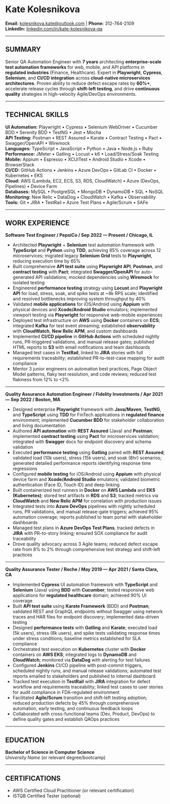# Kate Kolesnikova
**Email:** kolesnikova.kate@outlook.com | **Phone:** 312-764-2109  
**LinkedIn:** [linkedin.com/in/kate-kolesnikova-qa](https://www.linkedin.com/in/kate-kolesnikova-qa/)

---

## SUMMARY

Senior QA Automation Engineer with **7 years** architecting **enterprise-scale test automation frameworks** for web, mobile, and API platforms in **regulated industries** (Finance, Healthcare). Expert in **Playwright**, **Cypress**, **Selenium**, and **CI/CD integration** across **cloud-native microservices architectures**. Proven ability to reduce defect escape rates by **60%+**, accelerate release cycles through **shift-left testing**, and drive **continuous quality** strategies in high-velocity Agile/DevOps environments.

---

## TECHNICAL SKILLS

**UI Automation:** Playwright • Cypress • Selenium WebDriver • Cucumber BDD • Serenity BDD • TestNG • Jest • Mocha  
**API Testing:** Postman • REST Assured • Karate • Contract Testing • Pact • Swagger/OpenAPI • Wiremock  
**Languages:** TypeScript • JavaScript • Python • Java • Node.js • Ruby  
**Performance:** JMeter • Gatling • Locust • k6 • Load/Stress/Soak Testing  
**Mobile:** Appium • Espresso • XCUITest • Android Studio • Xcode • BrowserStack  
**CI/CD:** GitHub Actions • Jenkins • Azure DevOps • GitLab CI • Docker • Kubernetes • EKS  
**Cloud:** AWS (Lambda, EC2, ECS, S3, RDS, CloudWatch) • Azure (DevOps, Pipelines) • Device Farm  
**Databases:** MySQL • PostgreSQL • MongoDB • DynamoDB • SQL • NoSQL  
**Monitoring:** New Relic • DataDog • CloudWatch • Kafka • Observability  
**Tools:** Git • JIRA • TestRail • Azure Test Plans • Agile/Scrum • SAFe

---

## WORK EXPERIENCE

**Software Test Engineer / PepsiCo / Sep 2022 — Present / Chicago, IL**

- Architected **Playwright** + **Selenium** test automation framework with **TypeScript** and **Python** using **TDD**, achieving 85% coverage across 12 microservices; migrated legacy **Selenium Grid** tests to **Playwright**, reducing execution time by 65%
- Built comprehensive **API test suite** using **Playwright API**, **Postman**, and **contract testing** with **Pact**; integrated **Swagger/OpenAPI** for auto-generated API validations; mocked dependencies using **Wiremock** for isolated testing
- Engineered **performance testing** strategy using **Locust** and **Playwright API** for load, stress, soak, and spike tests at ~8k RPS scale; identified and resolved bottlenecks improving system throughput by 40%
- Validated **mobile applications** for iOS/Android using **Appium** with physical devices and **Xcode/Android Studio** emulators; implemented viewport testing via **Playwright** for responsive web-mobile experiences
- Deployed test infrastructure on **AWS** using **Docker** containers on **ECS**; integrated **Kafka** for test event streaming; established **observability** with **CloudWatch**, **New Relic APM**, and custom dashboards
- Implemented **CI/CD pipeline** in **GitHub Actions** with scheduled nightly runs, PR-triggered validations, and manual release gates; published HTML reports to **S3** with email notifications and team dashboards
- Managed test cases in **TestRail**, linked to **JIRA** stories with full requirements traceability; established PR-to-test-case mapping for audit compliance
- Mentor 3 junior engineers on automation best practices, Page Object Model patterns, flaky test resolution, and code reviews; reduced test flakiness from 12% to <2%

---

**Quality Assurance Automation Engineer / Fidelity Investments / Apr 2021 — Sep 2022 / Boston, MA**

- Designed enterprise **Playwright** framework with **Java/Maven**, **TestNG**, and **TypeScript** using **TDD** for FinTech applications in **regulated finance** environment; implemented **Cucumber BDD** for stakeholder collaboration and living documentation
- Authored **API automation** with **REST Assured** (Java) and **Postman**; implemented **contract testing** using **Pact** for microservices validation; integrated with **Swagger** docs for endpoint discovery and schema validation
- Executed **performance testing** using **Gatling** paired with **REST Assured**; validated load (10k users), stress (15k users), and soak (8hr) scenarios; generated detailed performance reports identifying response time regressions
- Configured **mobile testing** for iOS/Android using **Appium** with physical device farm and **Xcode/Android Studio** emulators; validated biometric authentication (Face ID, Touch ID) and deep linking
- Built containerized test runners in **Docker** on **AWS Lambda** and **EKS (Kubernetes)**; stored test artifacts in **RDS** and **S3**; tracked metrics via **CloudWatch** and **New Relic APM** for correlation with production issues
- Integrated tests into **Azure DevOps** pipelines with nightly scheduled runs, PR validations, and manual release-gate triggers; achieved 95% automation coverage; reports published to team portal with stakeholder dashboards
- Managed test plans in **Azure DevOps Test Plans**, tracked defects in **JIRA** with PR-to-story linking; ensured SOX compliance for audit traceability
- Drove quality advocacy across 3 Agile teams; reduced defect escape rate from 8% to 2% through comprehensive test strategy and shift-left practices

---

**Quality Assurance Tester / Roche / May 2019 — Apr 2021 / Santa Clara, CA**

- Implemented **Cypress** UI automation framework with **TypeScript** and **Selenium** (Java) using **BDD** with **Cucumber**; tested responsive web applications for **regulated healthcare** domain; achieved 90% UI coverage
- Built **API test suite** using **Karate Framework** (BDD) and **Postman**; validated REST and GraphQL endpoints without Swagger using network traces and HAR files for endpoint discovery; implemented data-driven testing
- Designed **performance tests** with **Gatling** and **Karate**; executed load (5k users), stress (8k users), and spike tests validating response times under stress conditions; baseline metrics established for SLA compliance
- Orchestrated test execution on **Kubernetes** cluster with **Docker** containers on **AWS EKS**; integrated logs to **DynamoDB** and **CloudWatch**; monitored via **DataDog** with alerting for test failures
- Configured **Jenkins** CI/CD pipeline with post-commit triggers, scheduled nightly runs, and manual release validations; automated test reports emailed to stakeholders and published to internal dashboard
- Tracked test execution in **TestRail** with **JIRA** integration for defect workflow and requirements traceability; linked test cases to user stories for audit compliance in FDA-regulated environment
- Facilitated **Agile/Scrum** transition and shift-left testing adoption; reduced production defects by 45% through comprehensive automation, early testing, and continuous feedback loops
- Collaborated with cross-functional teams (Dev, Product, DevOps) to define quality gates and establish QAOps practices

---

## EDUCATION

**Bachelor of Science in Computer Science**  
*University Name* (or relevant degree/bootcamp)

---

## CERTIFICATIONS

- AWS Certified Cloud Practitioner (or relevant certification)
- ISTQB Certified Tester (optional)
